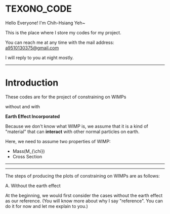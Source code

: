 # TEXONO_CODE

Hello Everyone! I'm Chih-Hsiang Yeh~

This is the place where I store my codes for my project. 

You can reach me at any time with the mail address: a9510130375@gmail.com

I will reply to you at night mostly.
*****
Introduction
=============

These codes are for the project of constraining on WIMPs  

without and with  

**Earth Effect Incorporated**

Because we don't know what WIMP is, we assume that it is a kind of "material" that can **interact** with other normal particles on earth.

Here, we need to assume two properties of WIMP:

* Mass(M_{\chi})
* Cross Section

*****





*****
The steps of producing the plots of constraining on WIMPs are as follows:

A. Without the earth effect

At the beginning, we would first consider the cases without the earth effect as our reference.
(You will know more about why I say "reference". You can do it for now and let me explain to you.)







